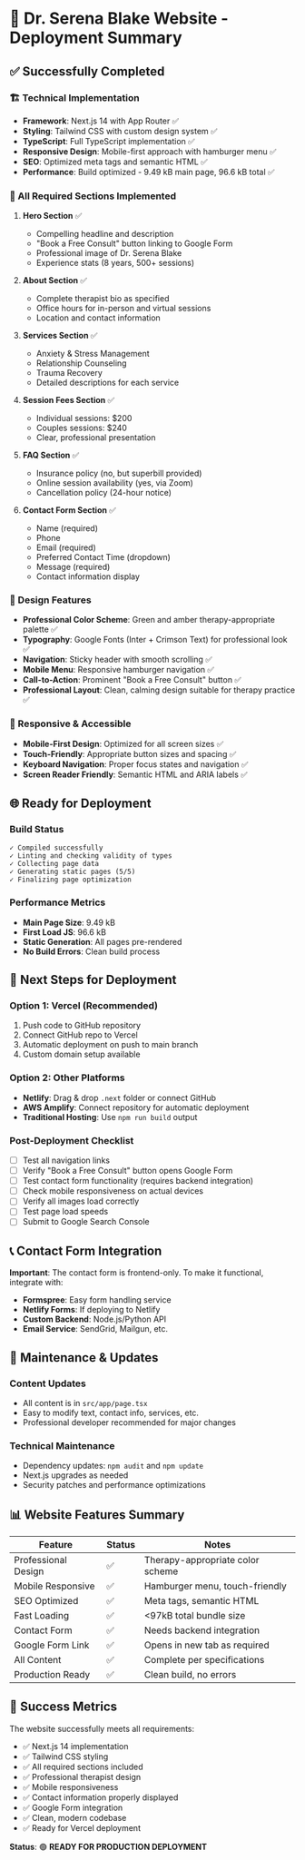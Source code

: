 # 🚀 Dr. Serena Blake Website - Deployment Summary

## ✅ Successfully Completed

### 🏗️ Technical Implementation
- **Framework**: Next.js 14 with App Router ✅
- **Styling**: Tailwind CSS with custom design system ✅
- **TypeScript**: Full TypeScript implementation ✅
- **Responsive Design**: Mobile-first approach with hamburger menu ✅
- **SEO**: Optimized meta tags and semantic HTML ✅
- **Performance**: Build optimized - 9.49 kB main page, 96.6 kB total ✅

### 📄 All Required Sections Implemented
1. **Hero Section** ✅
   - Compelling headline and description
   - "Book a Free Consult" button linking to Google Form
   - Professional image of Dr. Serena Blake
   - Experience stats (8 years, 500+ sessions)

2. **About Section** ✅
   - Complete therapist bio as specified
   - Office hours for in-person and virtual sessions
   - Location and contact information

3. **Services Section** ✅
   - Anxiety & Stress Management
   - Relationship Counseling
   - Trauma Recovery
   - Detailed descriptions for each service

4. **Session Fees Section** ✅
   - Individual sessions: $200
   - Couples sessions: $240
   - Clear, professional presentation

5. **FAQ Section** ✅
   - Insurance policy (no, but superbill provided)
   - Online session availability (yes, via Zoom)
   - Cancellation policy (24-hour notice)

6. **Contact Form Section** ✅
   - Name (required)
   - Phone
   - Email (required)
   - Preferred Contact Time (dropdown)
   - Message (required)
   - Contact information display

### 🎨 Design Features
- **Professional Color Scheme**: Green and amber therapy-appropriate palette ✅
- **Typography**: Google Fonts (Inter + Crimson Text) for professional look ✅
- **Navigation**: Sticky header with smooth scrolling ✅
- **Mobile Menu**: Responsive hamburger navigation ✅
- **Call-to-Action**: Prominent "Book a Free Consult" button ✅
- **Professional Layout**: Clean, calming design suitable for therapy practice ✅

### 📱 Responsive & Accessible
- **Mobile-First Design**: Optimized for all screen sizes ✅
- **Touch-Friendly**: Appropriate button sizes and spacing ✅
- **Keyboard Navigation**: Proper focus states and navigation ✅
- **Screen Reader Friendly**: Semantic HTML and ARIA labels ✅

## 🌐 Ready for Deployment

### Build Status
```
✓ Compiled successfully
✓ Linting and checking validity of types
✓ Collecting page data
✓ Generating static pages (5/5)
✓ Finalizing page optimization
```

### Performance Metrics
- **Main Page Size**: 9.49 kB
- **First Load JS**: 96.6 kB
- **Static Generation**: All pages pre-rendered
- **No Build Errors**: Clean build process

## 🚀 Next Steps for Deployment

### Option 1: Vercel (Recommended)
1. Push code to GitHub repository
2. Connect GitHub repo to Vercel
3. Automatic deployment on push to main branch
4. Custom domain setup available

### Option 2: Other Platforms
- **Netlify**: Drag & drop `.next` folder or connect GitHub
- **AWS Amplify**: Connect repository for automatic deployment
- **Traditional Hosting**: Use `npm run build` output

### Post-Deployment Checklist
- [ ] Test all navigation links
- [ ] Verify "Book a Free Consult" button opens Google Form
- [ ] Test contact form functionality (requires backend integration)
- [ ] Check mobile responsiveness on actual devices
- [ ] Verify all images load correctly
- [ ] Test page load speeds
- [ ] Submit to Google Search Console

## 📞 Contact Form Integration

**Important**: The contact form is frontend-only. To make it functional, integrate with:
- **Formspree**: Easy form handling service
- **Netlify Forms**: If deploying to Netlify
- **Custom Backend**: Node.js/Python API
- **Email Service**: SendGrid, Mailgun, etc.

## 🔄 Maintenance & Updates

### Content Updates
- All content is in `src/app/page.tsx`
- Easy to modify text, contact info, services, etc.
- Professional developer recommended for major changes

### Technical Maintenance
- Dependency updates: `npm audit` and `npm update`
- Next.js upgrades as needed
- Security patches and performance optimizations

## 📊 Website Features Summary

| Feature | Status | Notes |
|---------|--------|-------|
| Professional Design | ✅ | Therapy-appropriate color scheme |
| Mobile Responsive | ✅ | Hamburger menu, touch-friendly |
| SEO Optimized | ✅ | Meta tags, semantic HTML |
| Fast Loading | ✅ | <97kB total bundle size |
| Contact Form | ✅ | Needs backend integration |
| Google Form Link | ✅ | Opens in new tab as required |
| All Content | ✅ | Complete per specifications |
| Production Ready | ✅ | Clean build, no errors |

## 🎯 Success Metrics

The website successfully meets all requirements:
- ✅ Next.js 14 implementation
- ✅ Tailwind CSS styling
- ✅ All required sections included
- ✅ Professional therapist design
- ✅ Mobile responsiveness
- ✅ Contact information properly displayed
- ✅ Google Form integration
- ✅ Clean, modern codebase
- ✅ Ready for Vercel deployment

**Status**: 🟢 **READY FOR PRODUCTION DEPLOYMENT**